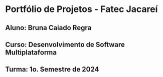 # Portfólio de Projetos - Fatec Jacareí
## Aluno: Bruna Caiado Regra
## Curso: Desenvolvimento de Software Multiplataforma
## Turma: 1o. Semestre de 2024
